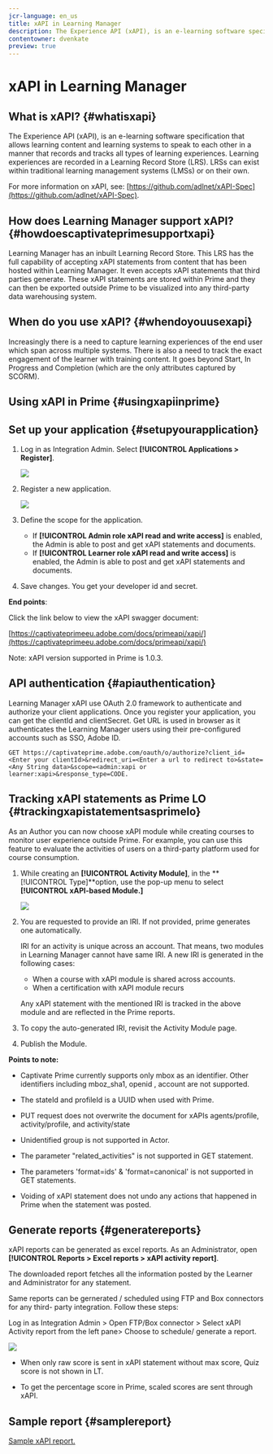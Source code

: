 ```yaml
---
jcr-language: en_us
title: xAPI in Learning Manager
description: The Experience API (xAPI), is an e-learning software specification that allows learning content and learning systems to speak to each other in a manner that records and tracks all types of learning experiences. Learning experiences are recorded in a Learning Record Store (LRS). LRSs can exist within traditional learning management systems (LMSs) or on their own.
contentowner: dvenkate
preview: true
---
```



# xAPI in Learning Manager

## What is xAPI? {#whatisxapi}

The Experience API (xAPI), is an e-learning software specification that allows learning content and learning systems to speak to each other in a manner that records and tracks all types of learning experiences. Learning experiences are recorded in a Learning Record Store (LRS). LRSs can exist within traditional learning management systems (LMSs) or on their own.

For more information on xAPI,  see:   [https://github.com/adlnet/xAPI-Spec](https://github.com/adlnet/xAPI-Spec).

## How does Learning Manager support xAPI? {#howdoescaptivateprimesupportxapi}

Learning Manager has an inbuilt Learning Record Store. This LRS has the full capability of accepting xAPI statements from content that has been hosted within Learning Manager. It even accepts xAPI statements that third parties generate. These xAPI statements are stored within Prime and they can then be exported outside Prime to be visualized into any third-party data warehousing system.

## When do you use xAPI? {#whendoyouusexapi}

Increasingly there is a need to capture learning experiences of the end user which span across multiple systems.  There is also a need to track the exact engagement of the learner with training content. It goes beyond Start, In Progress and Completion (which are the only attributes captured by SCORM).

## Using xAPI in Prime {#usingxapiinprime}

## Set up your application {#setupyourapplication}

1. Log in as Integration Admin. Select **[!UICONTROL Applications > Register]**.

   ![](assets/appregistration.png)

1. Register a new application.

   ![](assets/appregistration.png)

1. Define the scope for the application.

   * If **[!UICONTROL Admin role xAPI read and write access]** is enabled, the Admin is able to post and get xAPI statements and documents.
   * If **[!UICONTROL Learner role xAPI read and write access]** is enabled, the Admin is able to post and get xAPI statements and documents.

1. Save changes. You get your developer id and secret.

**End points**:

Click the link below to view the xAPI swagger document:

[https://captivateprimeeu.adobe.com/docs/primeapi/xapi/](https://captivateprimeeu.adobe.com/docs/primeapi/xapi/)

Note:  xAPI  version supported in Prime is 1.0.3.

## API authentication {#apiauthentication}

Learning Manager xAPI use OAuth 2.0 framework to authenticate and authorize your client applications. Once you register your application, you can get the clientId and clientSecret. Get URL is used in  browser  as it authenticates the Learning Manager users using their pre-configured accounts such as SSO, Adobe ID. 

```
GET https://captivateprime.adobe.com/oauth/o/authorize?client_id=<Enter your clientId>&redirect_uri=<Enter a url to redirect to>&state=<Any String data>&scope=<admin:xapi or learner:xapi>&response_type=CODE.
```

## Tracking xAPI statements as Prime LO {#trackingxapistatementsasprimelo}

As an Author you can now choose xAPI module while creating courses to monitor user experience outside Prime. For example, you can use this feature to evaluate the activities of users on a third-party platform used for course consumption.

1. While creating an **[!UICONTROL Activity Module]**, in the  **[!UICONTROL Type]**option, use the pop-up menu to select  **[!UICONTROL xAPI-based Module.]**

   ![](assets/xapimodulecreation.png)

1. You are requested to provide an IRI. If not provided, prime generates one automatically.

   IRI for an activity is unique across an account. That means, two modules in Learning Manager cannot have  same  IRI. A new IRI is generated in the following cases:

   * When a course with  xAPI  module is shared across accounts.
   * When a certification with xAPI module recurs

    

   Any xAPI statement with the mentioned IRI is tracked in the above module and are reflected in the Prime reports. 

1. To copy the auto-generated IRI, revisit the Activity Module page.
1. Publish the Module.

**Points to note:**

* Captivate Prime currently supports  only   mbox  as an identifier. Other identifiers including mboz_sha1,  openid , account are not supported.

* The stateId and profileId is a UUID when used with Prime.
* PUT request does not overwrite the document for xAPIs agents/profile, activity/profile, and  activity/state
* Unidentified  group is not supported in Actor.
* The parameter "related_activities" is not supported in  GET  statement.
* The parameters 'format=ids' & 'format=canonical' is not supported in GET statements.
* Voiding of  xAPI  statement does not undo any actions that happened in Prime when the statement was posted.

## Generate reports {#generatereports}

xAPI  reports can be generated as excel reports. As an Administrator, open **[!UICONTROL Reports > Excel reports > xAPI activity report]**.

The downloaded report fetches all the information posted by the Learner and Administrator for any statement.

Same reports can be  gernerated / scheduled using FTP and Box connectors for any  third- party integration. Follow these steps:

Log in as Integration Admin > Open FTP/Box connector > Select xAPI Activity report from the left pane> Choose to schedule/ generate a report.

![](assets/xapischedule.png)

* When  only  raw score is sent in  xAPI  statement without  max  score, Quiz score is not shown in LT.

* To get the percentage score in Prime,  scaled  scores are sent through xAPI.

## Sample report {#samplereport}

[Sample xAPI report.](assets/xapireport8842560559890766717csv.zip)
